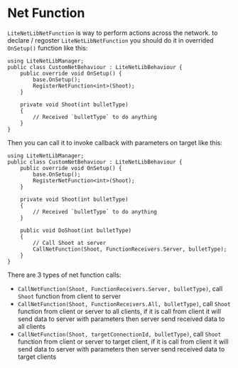 # Net Function

`LiteNetLibNetFunction` is way to perform actions across the network. to declare / regoster `LiteNetLibNetFunction` you should do it in overrided `OnSetup()` function like this:

```
using LiteNetLibManager;
public class CustomNetBehaviour : LiteNetLibBehaviour {
    public override void OnSetup() {
        base.OnSetup();
        RegisterNetFunction<int>(Shoot);
    }

    private void Shoot(int bulletType)
    {
        // Received `bulletType` to do anything
    }
}
```

Then you can call it to invoke callback with parameters on target like this:

```
using LiteNetLibManager;
public class CustomNetBehaviour : LiteNetLibBehaviour {
    public override void OnSetup() {
        base.OnSetup();
        RegisterNetFunction<int>(Shoot);
    }

    private void Shoot(int bulletType)
    {
        // Received `bulletType` to do anything
    }

    public void DoShoot(int bulletType)
    {
        // Call Shoot at server
        CallNetFunction(Shoot, FunctionReceivers.Server, bulletType);
    }
}
```

There are 3 types of net function calls:
- `CallNetFunction(Shoot, FunctionReceivers.Server, bulletType)`, call `Shoot` function from client to server
- `CallNetFunction(Shoot, FunctionReceivers.All, bulletType)`, call `Shoot` function from client or server to all clients, if it is call from client it will send data to server with parameters then server send received data to all clients
- `CallNetFunction(Shoot, targetConnectionId, bulletType)`, call `Shoot` function from client or server to target client, if it is call from client it will send data to server with parameters then server send received data to target clients